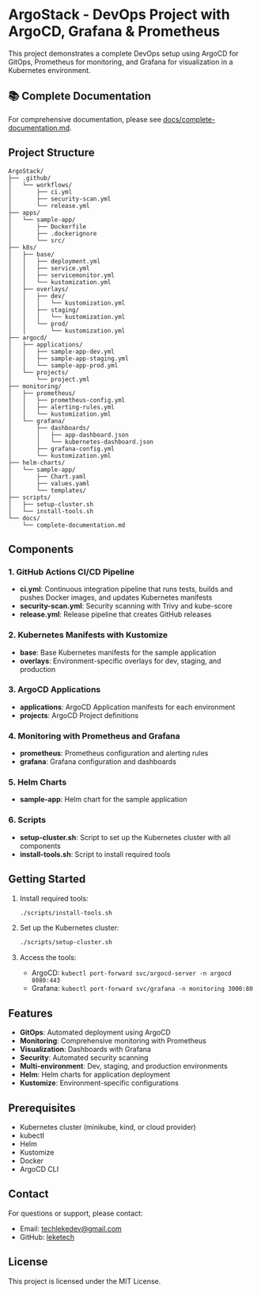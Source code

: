 # ArgoStack - DevOps Project with ArgoCD, Grafana & Prometheus

This project demonstrates a complete DevOps setup using ArgoCD for GitOps, Prometheus for monitoring, and Grafana for visualization in a Kubernetes environment.

## 📚 Complete Documentation

For comprehensive documentation, please see [docs/complete-documentation.md](docs/complete-documentation.md).

## Project Structure

```
ArgoStack/
├── .github/
│   └── workflows/
│       ├── ci.yml
│       ├── security-scan.yml
│       └── release.yml
├── apps/
│   └── sample-app/
│       ├── Dockerfile
│       ├── .dockerignore
│       └── src/
├── k8s/
│   ├── base/
│   │   ├── deployment.yml
│   │   ├── service.yml
│   │   ├── servicemonitor.yml
│   │   └── kustomization.yml
│   ├── overlays/
│   │   ├── dev/
│   │   │   └── kustomization.yml
│   │   ├── staging/
│   │   │   └── kustomization.yml
│   │   └── prod/
│   │       └── kustomization.yml
├── argocd/
│   ├── applications/
│   │   ├── sample-app-dev.yml
│   │   ├── sample-app-staging.yml
│   │   └── sample-app-prod.yml
│   └── projects/
│       └── project.yml
├── monitoring/
│   ├── prometheus/
│   │   ├── prometheus-config.yml
│   │   ├── alerting-rules.yml
│   │   └── kustomization.yml
│   └── grafana/
│       ├── dashboards/
│       │   ├── app-dashboard.json
│       │   └── kubernetes-dashboard.json
│       ├── grafana-config.yml
│       └── kustomization.yml
├── helm-charts/
│   └── sample-app/
│       ├── Chart.yaml
│       ├── values.yaml
│       └── templates/
├── scripts/
│   ├── setup-cluster.sh
│   └── install-tools.sh
└── docs/
    └── complete-documentation.md
```

## Components

### 1. GitHub Actions CI/CD Pipeline
- **ci.yml**: Continuous integration pipeline that runs tests, builds and pushes Docker images, and updates Kubernetes manifests
- **security-scan.yml**: Security scanning with Trivy and kube-score
- **release.yml**: Release pipeline that creates GitHub releases

### 2. Kubernetes Manifests with Kustomize
- **base**: Base Kubernetes manifests for the sample application
- **overlays**: Environment-specific overlays for dev, staging, and production

### 3. ArgoCD Applications
- **applications**: ArgoCD Application manifests for each environment
- **projects**: ArgoCD Project definitions

### 4. Monitoring with Prometheus and Grafana
- **prometheus**: Prometheus configuration and alerting rules
- **grafana**: Grafana configuration and dashboards

### 5. Helm Charts
- **sample-app**: Helm chart for the sample application

### 6. Scripts
- **setup-cluster.sh**: Script to set up the Kubernetes cluster with all components
- **install-tools.sh**: Script to install required tools

## Getting Started

1. Install required tools:
   ```bash
   ./scripts/install-tools.sh
   ```

2. Set up the Kubernetes cluster:
   ```bash
   ./scripts/setup-cluster.sh
   ```

3. Access the tools:
   - ArgoCD: `kubectl port-forward svc/argocd-server -n argocd 8080:443`
   - Grafana: `kubectl port-forward svc/grafana -n monitoring 3000:80`

## Features

- **GitOps**: Automated deployment using ArgoCD
- **Monitoring**: Comprehensive monitoring with Prometheus
- **Visualization**: Dashboards with Grafana
- **Security**: Automated security scanning
- **Multi-environment**: Dev, staging, and production environments
- **Helm**: Helm charts for application deployment
- **Kustomize**: Environment-specific configurations

## Prerequisites

- Kubernetes cluster (minikube, kind, or cloud provider)
- kubectl
- Helm
- Kustomize
- Docker
- ArgoCD CLI

## Contact

For questions or support, please contact:
- Email: techlekedev@gmail.com
- GitHub: [leketech](https://github.com/leketech)

## License

This project is licensed under the MIT License.